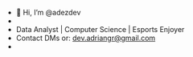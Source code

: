 - 👋 Hi, I’m @adezdev
- 
- Data Analyst | Computer Science | Esports Enjoyer
- Contact DMs or: dev.adriangr@gmail.com
- 
<!---
Dev-AdriGR/Dev-AdriGR is a ✨ special ✨ repository because its `README.md` (this file) appears on your GitHub profile.
You can click the Preview link to take a look at your changes.
--->
